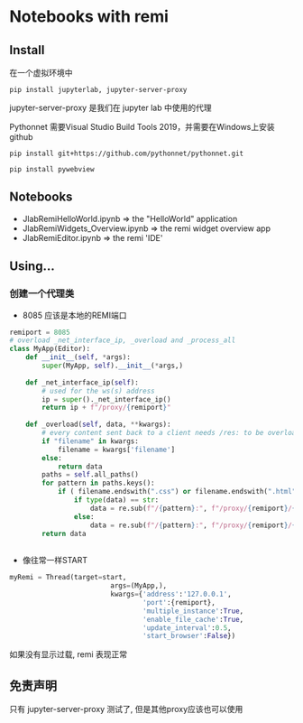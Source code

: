 # Notebooks with remi

## Install

在一个虚拟环境中

`pip install jupyterlab, jupyter-server-proxy`

jupyter-server-proxy 是我们在 jupyter lab 中使用的代理

Pythonnet 需要Visual Studio Build Tools 2019，并需要在Windows上安装github

`pip install git+https://github.com/pythonnet/pythonnet.git`

`pip install pywebview`

## Notebooks

* JlabRemiHelloWorld.ipynb => the "HelloWorld" application
* JlabRemiWidgets_Overview.ipynb => the remi widget overview app
* JlabRemiEditor.ipynb => the remi 'IDE'

## Using...

### 创建一个代理类

* 8085 应该是本地的REMI端口

```python
remiport = 8085
# overload _net_interface_ip, _overload and _process_all
class MyApp(Editor):
    def __init__(self, *args):
        super(MyApp, self).__init__(*args,)
            
    def _net_interface_ip(self):
        # used for the ws(s) address
        ip = super()._net_interface_ip()
        return ip + f"/proxy/{remiport}"
    
    def _overload(self, data, **kwargs):
        # every content sent back to a client needs /res: to be overloaded and replaced by /proxy/8085/res: (holds for editor_resources and the like)
        if "filename" in kwargs:
            filename = kwargs['filename']
        else:
            return data
        paths = self.all_paths()
        for pattern in paths.keys():
            if ( filename.endswith(".css") or filename.endswith(".html") or filename.endswith(".js") or filename.endswith("internal") ):
                if type(data) == str:
                    data = re.sub(f"/{pattern}:", f"/proxy/{remiport}/{pattern}:", data)
                else:
                    data = re.sub(f"/{pattern}:", f"/proxy/{remiport}/{pattern}:", data.decode()).encode()
        return data
 
```

* 像往常一样START

```python
myRemi = Thread(target=start, 
                         args=(MyApp,),
                         kwargs={'address':'127.0.0.1', 
                                 'port':{remiport}, 
                                 'multiple_instance':True,
                                 'enable_file_cache':True, 
                                 'update_interval':0.5, 
                                 'start_browser':False})
```
如果没有显示过载, remi 表现正常

## 免责声明

只有 jupyter-server-proxy 测试了, 但是其他proxy应该也可以使用
